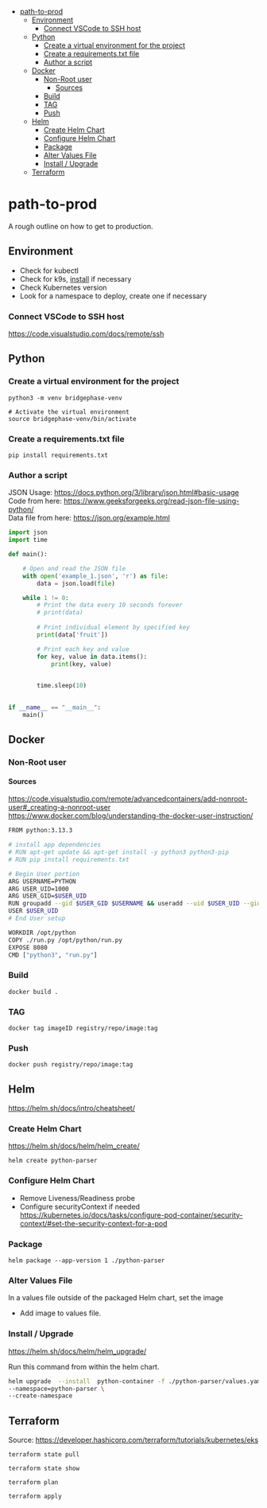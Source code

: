 - [path-to-prod](#path-to-prod)
  - [Environment](#environment)
    - [Connect VSCode to SSH host](#connect-vscode-to-ssh-host)
  - [Python](#python)
    - [Create a virtual environment for the project](#create-a-virtual-environment-for-the-project)
    - [Create a requirements.txt file](#create-a-requirementstxt-file)
    - [Author a script](#author-a-script)
  - [Docker](#docker)
    - [Non-Root user](#non-root-user)
      - [Sources](#sources)
    - [Build](#build)
    - [TAG](#tag)
    - [Push](#push)
  - [Helm](#helm)
    - [Create Helm Chart](#create-helm-chart)
    - [Configure Helm Chart](#configure-helm-chart)
    - [Package](#package)
    - [Alter Values File](#alter-values-file)
    - [Install / Upgrade](#install--upgrade)
  - [Terraform](#terraform)


# path-to-prod
A rough outline on how to get to production. 

## Environment

- Check for kubectl
- Check for k9s, [install](https://github.com/derailed/k9s/releases) if necessary
- Check Kubernetes version
- Look for a namespace to deploy, create one if necessary

### Connect VSCode to SSH host
https://code.visualstudio.com/docs/remote/ssh




## Python

### Create a virtual environment for the project

```
python3 -m venv bridgephase-venv

# Activate the virtual environment
source bridgephase-venv/bin/activate
```

### Create a requirements.txt file

```
pip install requirements.txt
```

### Author a script
JSON Usage: https://docs.python.org/3/library/json.html#basic-usage  
Code from here: https://www.geeksforgeeks.org/read-json-file-using-python/  
Data file from here: https://json.org/example.html  

``` python
import json
import time

def main():

    # Open and read the JSON file
    with open('example_1.json', 'r') as file:
        data = json.load(file)

    while 1 != 0:
        # Print the data every 10 seconds forever
        # print(data)
        
        # Print individual element by specified key
        print(data['fruit'])

        # Print each key and value
        for key, value in data.items():
            print(key, value)

    
        time.sleep(10)
        

if __name__ == "__main__":
    main()
```



## Docker

### Non-Root user
#### Sources
https://code.visualstudio.com/remote/advancedcontainers/add-nonroot-user#_creating-a-nonroot-user
https://www.docker.com/blog/understanding-the-docker-user-instruction/  

``` bash
FROM python:3.13.3

# install app dependencies
# RUN apt-get update && apt-get install -y python3 python3-pip
# RUN pip install requirements.txt

# Begin User portion
ARG USERNAME=PYTHON
ARG USER_UID=1000
ARG USER_GID=$USER_UID
RUN groupadd --gid $USER_GID $USERNAME && useradd --uid $USER_UID --gid $USER_GID -m $USERNAME
USER $USER_UID
# End User setup

WORKDIR /opt/python
COPY ./run.py /opt/python/run.py
EXPOSE 8080
CMD ["python3", "run.py"]
```

### Build
`docker build .`

### TAG
` docker tag imageID registry/repo/image:tag `

### Push
` docker push registry/repo/image:tag `


## Helm

https://helm.sh/docs/intro/cheatsheet/

### Create Helm Chart
https://helm.sh/docs/helm/helm_create/

```
helm create python-parser
```

### Configure Helm Chart
- Remove Liveness/Readiness probe
- Configure securityContext if needed https://kubernetes.io/docs/tasks/configure-pod-container/security-context/#set-the-security-context-for-a-pod


### Package

```
helm package --app-version 1 ./python-parser
```

### Alter Values File
In a values file outside of the packaged Helm chart, set the image

- Add image to values file.

### Install / Upgrade 

https://helm.sh/docs/helm/helm_upgrade/

Run this command from within the helm chart. 

``` bash
helm upgrade  --install  python-container -f ./python-parser/values.yaml python-parser-0.1.0.tgz \
--namespace=python-parser \
--create-namespace
```



## Terraform 

Source: https://developer.hashicorp.com/terraform/tutorials/kubernetes/eks

```
terraform state pull

terraform state show

terraform plan

terraform apply
```

